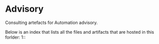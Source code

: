 # Advisory
Consulting artefacts for Automation advisory.

Below is an index that lists all the files and artifacts that are hosted in this forlder:
1:: 
